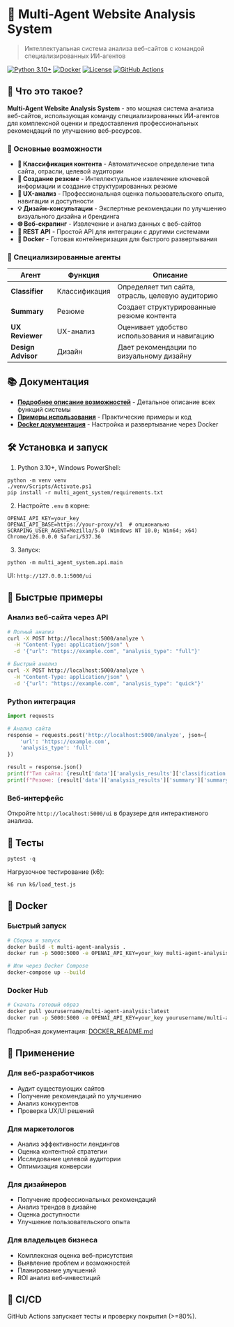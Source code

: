 # 🤖 Multi-Agent Website Analysis System

> Интеллектуальная система анализа веб-сайтов с командой специализированных ИИ-агентов

[![Python 3.10+](https://img.shields.io/badge/python-3.10+-blue.svg)](https://www.python.org/downloads/)
[![Docker](https://img.shields.io/badge/docker-ready-blue.svg)](https://www.docker.com/)
[![License](https://img.shields.io/badge/license-MIT-green.svg)](LICENSE)
[![GitHub Actions](https://github.com/AndrSad/multi-agent-website-analysis/workflows/Minimal%20CI/badge.svg)](https://github.com/AndrSad/multi-agent-website-analysis/actions)

## 🎯 Что это такое?

**Multi-Agent Website Analysis System** - это мощная система анализа веб-сайтов, использующая команду специализированных ИИ-агентов для комплексной оценки и предоставления профессиональных рекомендаций по улучшению веб-ресурсов.

### 🚀 Основные возможности

- **🎯 Классификация контента** - Автоматическое определение типа сайта, отрасли, целевой аудитории
- **📝 Создание резюме** - Интеллектуальное извлечение ключевой информации и создание структурированных резюме
- **🎨 UX-анализ** - Профессиональная оценка пользовательского опыта, навигации и доступности
- **💡 Дизайн-консультации** - Экспертные рекомендации по улучшению визуального дизайна и брендинга
- **🌐 Веб-скрапинг** - Извлечение и анализ данных с веб-сайтов
- **🔌 REST API** - Простой API для интеграции с другими системами
- **🐳 Docker** - Готовая контейнеризация для быстрого развертывания

### 🤖 Специализированные агенты

| Агент | Функция | Описание |
|-------|---------|----------|
| **Classifier** | Классификация | Определяет тип сайта, отрасль, целевую аудиторию |
| **Summary** | Резюме | Создает структурированные резюме контента |
| **UX Reviewer** | UX-анализ | Оценивает удобство использования и навигацию |
| **Design Advisor** | Дизайн | Дает рекомендации по визуальному дизайну |

## 📚 Документация

- **[Подробное описание возможностей](FEATURES.md)** - Детальное описание всех функций системы
- **[Примеры использования](EXAMPLES.md)** - Практические примеры и код
- **[Docker документация](DOCKER_README.md)** - Настройка и развертывание через Docker

## 🛠️ Установка и запуск

1. Python 3.10+, Windows PowerShell:
```
python -m venv venv
./venv/Scripts/Activate.ps1
pip install -r multi_agent_system/requirements.txt
```
2. Настройте `.env` в корне:
```
OPENAI_API_KEY=your_key
OPENAI_API_BASE=https://your-proxy/v1  # опционально
SCRAPING_USER_AGENT=Mozilla/5.0 (Windows NT 10.0; Win64; x64) Chrome/126.0.0.0 Safari/537.36
```
3. Запуск:
```
python -m multi_agent_system.api.main
```
UI: `http://127.0.0.1:5000/ui`

## 🚀 Быстрые примеры

### Анализ веб-сайта через API
```bash
# Полный анализ
curl -X POST http://localhost:5000/analyze \
  -H "Content-Type: application/json" \
  -d '{"url": "https://example.com", "analysis_type": "full"}'

# Быстрый анализ
curl -X POST http://localhost:5000/analyze \
  -H "Content-Type: application/json" \
  -d '{"url": "https://example.com", "analysis_type": "quick"}'
```

### Python интеграция
```python
import requests

# Анализ сайта
response = requests.post('http://localhost:5000/analyze', json={
    'url': 'https://example.com',
    'analysis_type': 'full'
})

result = response.json()
print(f"Тип сайта: {result['data']['analysis_results']['classification']['type']}")
print(f"Резюме: {result['data']['analysis_results']['summary']['summary']}")
```

### Веб-интерфейс
Откройте `http://localhost:5000/ui` в браузере для интерактивного анализа.

## 🧪 Тесты
```
pytest -q
```
Нагрузочное тестирование (k6):
```
k6 run k6/load_test.js
```

## 🐳 Docker

### Быстрый запуск
```bash
# Сборка и запуск
docker build -t multi-agent-analysis .
docker run -p 5000:5000 -e OPENAI_API_KEY=your_key multi-agent-analysis

# Или через Docker Compose
docker-compose up --build
```

### Docker Hub
```bash
# Скачать готовый образ
docker pull yourusername/multi-agent-analysis:latest
docker run -p 5000:5000 -e OPENAI_API_KEY=your_key yourusername/multi-agent-analysis:latest
```

Подробная документация: [DOCKER_README.md](DOCKER_README.md)

## 🎯 Применение

### Для веб-разработчиков
- Аудит существующих сайтов
- Получение рекомендаций по улучшению
- Анализ конкурентов
- Проверка UX/UI решений

### Для маркетологов
- Анализ эффективности лендингов
- Оценка контентной стратегии
- Исследование целевой аудитории
- Оптимизация конверсии

### Для дизайнеров
- Получение профессиональных рекомендаций
- Анализ трендов в дизайне
- Оценка доступности
- Улучшение пользовательского опыта

### Для владельцев бизнеса
- Комплексная оценка веб-присутствия
- Выявление проблем и возможностей
- Планирование улучшений
- ROI анализ веб-инвестиций

## 🔧 CI/CD
GitHub Actions запускает тесты и проверку покрытия (>=80%).


